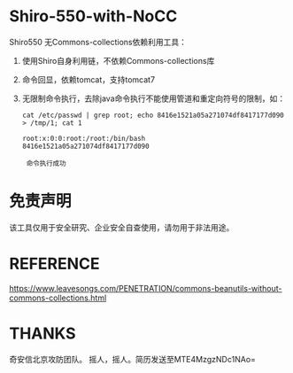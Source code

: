 # Shiro-550-with-NoCC

Shiro550 无Commons-collections依赖利用工具：

1. 使用Shiro自身利用链，不依赖Commons-collections库

2. 命令回显，依赖tomcat，支持tomcat7

3. 无限制命令执行，去除java命令执行不能使用管道和重定向符号的限制，如：

   ```shell
   cat /etc/passwd | grep root; echo 8416e1521a05a271074df8417177d090 > /tmp/1; cat 1
   ```

   ```shell
   root:x:0:0:root:/root:/bin/bash
   8416e1521a05a271074df8417177d090
   
    命令执行成功
   ```
# 免责声明
该工具仅用于安全研究、企业安全自查使用，请勿用于非法用途。

# REFERENCE
https://www.leavesongs.com/PENETRATION/commons-beanutils-without-commons-collections.html

# THANKS
奇安信北京攻防团队。
摇人，摇人。简历发送至MTE4MzgzNDc1NAo=

   

